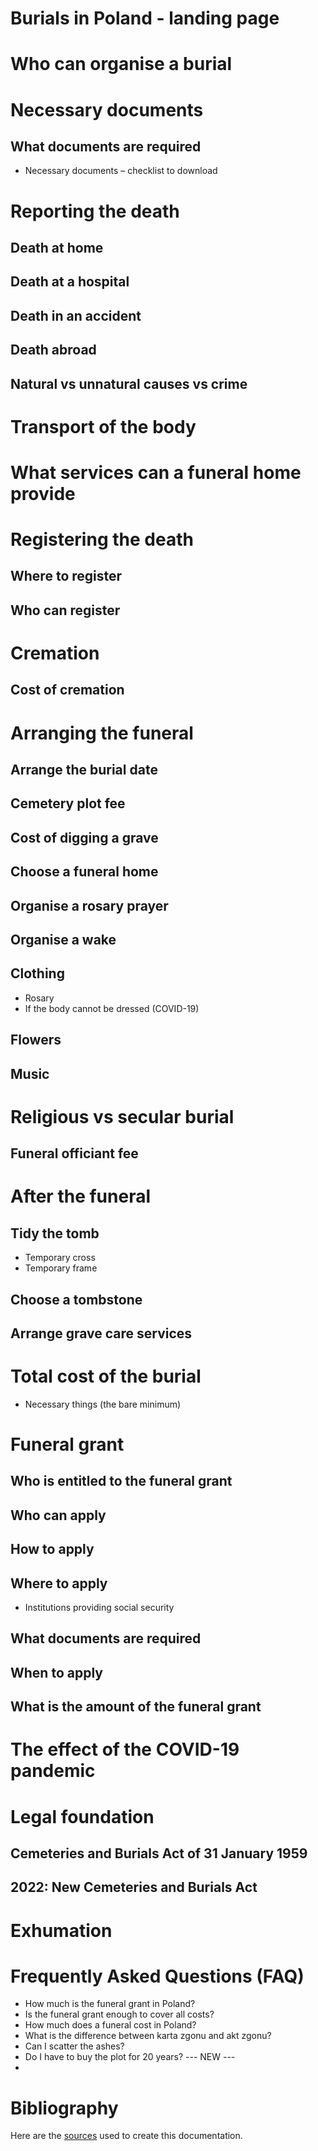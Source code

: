 # Burials in Poland - landing page

# Who can organise a burial

# Necessary documents
## What documents are required
* Necessary documents – checklist to download

# Reporting the death
## Death at home
## Death at a hospital
## Death in an accident
## Death abroad
## Natural vs unnatural causes vs crime

# Transport of the body

# What services can a funeral home provide
  
# Registering the death 
## Where to register
## Who can register

# Cremation
## Cost of cremation

# Arranging the funeral
## Arrange the burial date
## Cemetery plot fee
## Cost of digging a grave
## Choose a funeral home
## Organise a rosary prayer
## Organise a wake
## Clothing
* Rosary
* If the body cannot be dressed (COVID-19)
## Flowers 
## Music

# Religious vs secular burial
## Funeral officiant fee

# After the funeral
## Tidy the tomb
* Temporary cross
* Temporary frame
## Choose a tombstone
## Arrange grave care services

# Total cost of the burial
* Necessary things (the bare minimum) 

# Funeral grant
## Who is entitled to the funeral grant
## Who can apply
## How to apply 
## Where to apply 
* Institutions providing social security
## What documents are required
## When to apply 
## What is the amount of the funeral grant

# The effect of the COVID-19 pandemic

# Legal foundation 
## Cemeteries and Burials Act of 31 January 1959
## 2022: New Cemeteries and Burials Act

# Exhumation

# Frequently Asked Questions (FAQ)
* How much is the funeral grant in Poland?
* Is the funeral grant enough to cover all costs? 
* How much does a funeral cost in Poland? 
* What is the difference between karta zgonu and akt zgonu? 
* Can I scatter the ashes?
* Do I have to buy the plot for 20 years?
--- NEW ---
* 

# Bibliography
Here are the [sources](bibliography.md) used to create this documentation.
